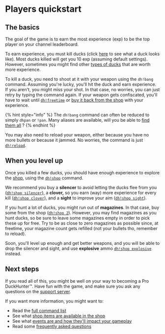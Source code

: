 # Players quickstart

## The basics

The goal of the game is to earn the most experience (exp) to be the top player on your channel leaderboard.

To earn experience, you must kill ducks (click [here](types-of-ducks.md) to see what a duck looks like). Most ducks
killed will get you 10 exp (assuming default settings). However, sometimes you might find
other [types of ducks](types-of-ducks.md) that are worth more experience.

To kill a duck, you need to shoot at it with your weapon using the `dh!bang` command. Assuming you're lucky, you'll hit
the duck and earn experience. If you aren't, you might miss your shot. In that case, no worries, you can just retry by
typing the command again. If your weapon gets confiscated, you'll have to wait
until [`dh!freetime`](https://duckhunt.me/commands?command=freetime)
or [buy it back from the shop](https://duckhunt.me/commands?command=shop%20weapon) with your experience.

{% hint style="info" %} The `dh!bang` command can often be reduced to simply `dhpan` or `!pan`. Many aliases are
available, will you be able to [find them all](https://duckhunt.me/commands?command=bang) ? {% endhint %}

You may also need to reload your weapon, either because you have no more bullets or because it jammed. No worries, the
command is just [`dh!reload`](https://duckhunt.me/commands?command=reload).

## When you level up

Once you killed a few ducks, you should have enough experience to explore
the [shop](https://duckhunt.me/commands?command=shop), using the [`dh!shop`](https://duckhunt.me/commands?command=shop)
command.

We recommend you buy a **silencer** to avoid letting the ducks flee from
you ([`dh!shop silencer`](https://duckhunt.me/commands?command=shop%20silencer)), a **clover,** so you earn (way) more
experience for every kill ([`dh!shop clover`](https://duckhunt.me/commands?command=shop%20clover)), and a **sight** to
improve your aim ([`dh!shop sight`](https://duckhunt.me/commands?command=shop%20sight)).

If you hunt a lot of ducks, you might run out of **magazines**. In that case, buy some from the
shop ([`dh!shop 2`](https://duckhunt.me/commands?command=shop%202)). However, you may find magazines as you hunt ducks,
so be sure to leave some magazines empty in order to pick these up for free. Try to be as close to zero magazines as
possible since, at freetime, your magazine count gets refilled \(not your bullets tho, remember to reload\).

Soon, you'll level up enough and get better weapons, and you will be able to drop the silencer and sight, and use
**explosive** ammo [`dh!shop explosive`](https://duckhunt.me/commands?command=shop%20explosive) instead.

## Next steps

If you read all of this, you might be well on your way to becoming a Pro DuckHunter™️. Have fun with the game, and make
sure you ask any questions on the [support server](https://discordapp.com/invite/2BksEkV).

If you want more information, you might want to:

* Read the [full command list](https://duckhunt.me/commands)
* See what [shop items are available in the shop](https://duckhunt.me/commands?command=shop)
* See what [events are and how they'll impact your gameplay](events.md)
* Read some [frequently asked questions](faq.md)

